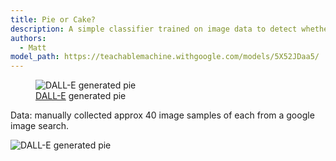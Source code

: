 ```yaml
---
title: Pie or Cake?
description: A simple classifier trained on image data to detect whether an image is a pie or a cake.
authors:
  - Matt
model_path: https://teachablemachine.withgoogle.com/models/5X52JDaa5/
---
```

<figure>
  <img src="/modelgallery/assets/imgs/dalle-pie.jpeg" alt="DALL-E generated pie">
  <figcaption><a href="" target="_blank">DALL-E</a> generated pie</figcaption>
</figure>

Data: manually collected approx 40 image samples of each from a google image search.

<img src="/modelgallery/assets/imgs/cake-pie-data.png" alt="DALL-E generated pie">
